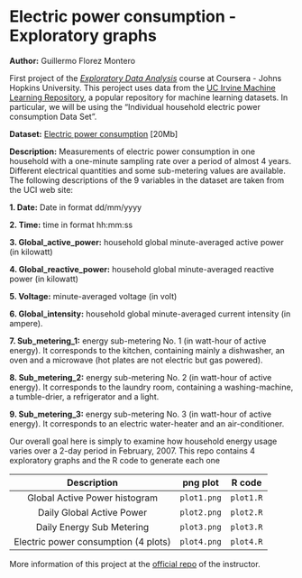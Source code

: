 # Electric power consumption - Exploratory graphs
**Author:** Guillermo Florez Montero

First project of the [*Exploratory Data Analysis*](https://www.coursera.org/learn/exploratory-data-analysis) course at Coursera - Johns Hopkins University.
This peroject uses data from the [UC Irvine Machine Learning Repository](http://archive.ics.uci.edu/ml/index.php), a popular repository for machine learning datasets. 
In particular, we will be using the “Individual household electric power consumption Data Set”.

**Dataset:** [Electric power consumption](https://d396qusza40orc.cloudfront.net/exdata%2Fdata%2Fhousehold_power_consumption.zip) [20Mb]

**Description:** Measurements of electric power consumption in one household with a one-minute sampling rate over a period of almost 4 years. Different electrical quantities and some sub-metering values are available.
The following descriptions of the 9 variables in the dataset are taken from the UCI web site:

**1. Date:** Date in format dd/mm/yyyy

**2. Time:** time in format hh:mm:ss

**3. Global_active_power:** household global minute-averaged active power (in kilowatt)

**4. Global_reactive_power:** household global minute-averaged reactive power (in kilowatt)

**5. Voltage:** minute-averaged voltage (in volt)

**6. Global_intensity:** household global minute-averaged current intensity (in ampere).

**7. Sub_metering_1:** energy sub-metering No. 1 (in watt-hour of active energy). It corresponds to the kitchen, containing mainly a dishwasher, 
an oven and a microwave (hot plates are not electric but gas powered).

**8. Sub_metering_2:** energy sub-metering No. 2 (in watt-hour of active energy). It corresponds to the laundry room, containing a washing-machine, 
a tumble-drier, a refrigerator and a light.

**9. Sub_metering_3:** energy sub-metering No. 3 (in watt-hour of active energy). It corresponds to an electric water-heater and an air-conditioner.

Our overall goal here is simply to examine how household energy usage varies over a 2-day period in February, 2007. 
This repo contains 4 exploratory graphs and the R code to generate each one 
<br/>

  Description | png plot | R code
  :---:|:---:|:---: 
  Global Active Power histogram | `plot1.png` | `plot1.R`
  Daily Global Active Power  | `plot2.png` | `plot2.R`
  Daily Energy Sub Metering   | `plot3.png` | `plot3.R`
  Electric power consumption (4 plots) | `plot4.png` | `plot4.R`

  
More information of this project at the [official repo](https://github.com/rdpeng/ExData_Plotting1) of the instructor.
